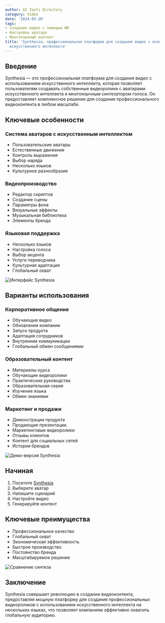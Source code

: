 ```yaml
---
author: AI Tools Directory
category: Video
date: '2024-03-20'
tags:
- Создание видео с помощью ИИ
- Настройка аватара
- Многоязычный контент
title: 'Synthesia: профессиональная платформа для создания видео с использованием
  искусственного интеллекта'
---
```


## Введение

Synthesia — это профессиональная платформа для создания видео с использованием искусственного интеллекта, которая позволяет пользователям создавать собственные видеоролики с аватарами искусственного интеллекта и многоязычным синтезатором голоса. Он предоставляет комплексное решение для создания профессионального видеоконтента в любом масштабе.

## Ключевые особенности

### Система аватаров с искусственным интеллектом
- Пользовательские аватары
- Естественные движения
- Контроль выражения
- Выбор наряда
- Несколько языков
- Культурное разнообразие

### Видеопроизводство
- Редактор скриптов
- Создание сцены
- Параметры фона
- Визуальные эффекты
- Музыкальная библиотека
- Элементы бренда

### Языковая поддержка
- Несколько языков
- Настройка голоса
- Выбор акцента
- Услуги переводчика
- Культурная адаптация
- Глобальный охват

![Интерфейс Synthesia](/imgs/synthesia/interface.jpg)

## Варианты использования

### Корпоративное общение
- Обучающие видео
- Обновления компании
- Запуск продукта
- Адаптация сотрудников
- Внутренние коммуникации
- Глобальный обмен сообщениями

### Образовательный контент
- Материалы курса
- Обучающие видеоролики
- Практические руководства
- Образовательная серия
- Изучение языка
- Обмен знаниями

### Маркетинг и продажи
- Демонстрации продукта
- Продающие презентации.
- Маркетинговые видеоролики
- Отзывы клиентов
- Контент для социальных сетей
- Истории брендов

![Демо-версия Synthesia](/imgs/synthesia/demo.jpg)

## Начиная

1. Посетите [Synthesia](https://synthesia.io)
2. Выберите аватар
3. Напишите сценарий
4. Настройте видео
5. Генерируйте контент

## Ключевые преимущества

- Профессиональное качество
- Глобальный охват
- Экономическая эффективность
- Быстрое производство
- Постоянство бренда
- Масштабируемое решение

![Сравнение синтеза](/imgs/synthesia/comparison.jpg)

## Заключение

Synthesia совершает революцию в создании видеоконтента, предоставляя мощную платформу для создания профессиональных видеороликов с использованием искусственного интеллекта на нескольких языках, что позволяет компаниям эффективно охватить глобальную аудиторию.